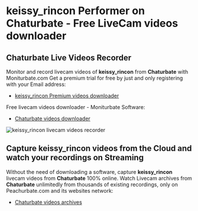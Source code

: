 # keissy_rincon Performer on Chaturbate - Free LiveCam videos downloader

## Chaturbate Live Videos Recorder

Monitor and record livecam videos of **keissy_rincon** from **Chaturbate** with Moniturbate.com
Get a premium trial for free by just and only registering with your Email address:
* [keissy_rincon Premium videos downloader](https://moniturbate.com/request-demo-licence-key.html)

Free livecam videos downloader - Moniturbate Software:
* [Chaturbate videos downloader](https://moniturbate.com/moniturbate-download-software.html)

![keissy_rincon livecam videos recorder](https://peachurnet.com/templates/moniturbate-software.png)


## Capture keissy_rincon videos from the Cloud and watch your recordings on Streaming

Without the need of downloading a software, capture **keissy_rincon** livecam videos from **Chaturbate** 100% online.
Watch Livecam archives from **Chaturbate** unlimitedly from thousands of existing recordings, only on Peachurbate.com and its websites network:
* [Chaturbate videos archives](https://peachurnet.com/)